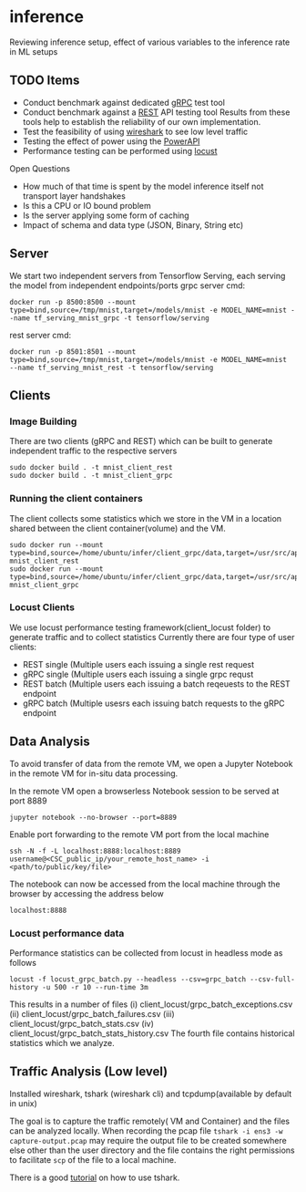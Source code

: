 # inference
Reviewing inference setup, effect of various variables to the inference rate in ML setups

## TODO Items

* Conduct benchmark against dedicated [gRPC](https://ghz.sh/) test tool
* Conduct benchmark against a [REST](https://www.bswen.com/2019/08/others-Use-Apache-Bench(ab)-command-to-test-RESTful-apis-example.html) API testing tool
Results from these tools help to  establish the reliability of our own implementation.
* Test the feasibility of using [wireshark](https://www.wireshark.org/) to see low level traffic
* Testing the effect of power using the [PowerAPI](http://powerapi.org/)
* Performance testing can be performed using [locust](https://docs.locust.io/en/stable/index.html)

Open Questions
* How much of that time is spent by the model inference itself not transport layer handshakes
* Is this a CPU or IO bound problem
* Is the server applying some form of caching
* Impact of schema and data type (JSON, Binary, String etc)

## Server
We start two independent servers from Tensorflow Serving, each serving the model from independent endpoints/ports
grpc server cmd: 
```
docker run -p 8500:8500 --mount type=bind,source=/tmp/mnist,target=/models/mnist -e MODEL_NAME=mnist --name tf_serving_mnist_grpc -t tensorflow/serving
```
rest server cmd:
```
docker run -p 8501:8501 --mount type=bind,source=/tmp/mnist,target=/models/mnist -e MODEL_NAME=mnist  --name tf_serving_mnist_rest -t tensorflow/serving
```

## Clients

### Image Building

There are two clients (gRPC and REST) which can be built to generate
independent traffic to the respective servers
```
sudo docker build . -t mnist_client_rest
sudo docker build . -t mnist_client_grpc
```
### Running the client containers

The client collects some statistics which we store in the VM in a
location shared between the client container(volume) and the VM.
```
sudo docker run --mount type=bind,source=/home/ubuntu/infer/client_grpc/data,target=/usr/src/app/data mnist_client_rest
sudo docker run --mount type=bind,source=/home/ubuntu/infer/client_grpc/data,target=/usr/src/app/data mnist_client_grpc
```
### Locust Clients
We use locust performance testing framework(client_locust folder) to generate traffic and to collect statistics
Currently there are four type of user clients:
* REST single (Multiple users each issuing a single rest request
* gRPC single (Multiple users each issuing a single grpc requst
* REST batch (Multiple users each issuing a batch reqeuests to the REST endpoint
* gRPC batch (Multiple usesrs each issuing batch requests to the gRPC endpoint

## Data Analysis

To avoid transfer of data from the remote VM, we open a Jupyter
Notebook in the remote VM for in-situ data processing.

In the remote VM open a browserless Notebook session to be served at port 8889
```
jupyter notebook --no-browser --port=8889
```

Enable port forwarding to the remote VM port from the local machine
```
ssh -N -f -L localhost:8888:localhost:8889 username@<CSC_public_ip/your_remote_host_name> -i <path/to/public/key/file>
```

The notebook can now be accessed from the local machine through the browser by accessing the address below
```
localhost:8888
```
### Locust performance data
Performance statistics can be collected from locust in headless mode as follows
```
locust -f locust_grpc_batch.py --headless --csv=grpc_batch --csv-full-history -u 500 -r 10 --run-time 3m
```
This results in a number of files
(i) client_locust/grpc_batch_exceptions.csv
(ii) client_locust/grpc_batch_failures.csv
(iii) client_locust/grpc_batch_stats.csv
(iv) client_locust/grpc_batch_stats_history.csv
The fourth file contains historical statistics which we analyze.

## Traffic Analysis (Low level)

Installed wireshark, tshark (wireshark cli) and tcpdump(available by default in unix)

The goal is to capture the traffic remotely( VM and Container) and the
files can be analyzed locally.  When recording the pcap file `tshark
-i ens3 -w capture-output.pcap` may require the output file to be
created somewhere else other than the user directory and the file
contains the right permissions to facilitate `scp` of the file to a
local machine.

There is a good
[tutorial](https://opensource.com/article/20/1/wireshark-linux-tshark)
on how to use tshark.